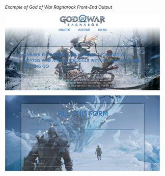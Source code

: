 *Example of God of War Ragnarock Front-End Output*

![Home Screenshot](image/Screenshot%20home.png)

![Form Screenshot](image/Screenshot%20form.png)